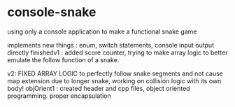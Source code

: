 # console-snake
using only a console application to make a functional snake game

implements new things : enum, switch statements, console input output directly
finishedv1 : added score counter, trying to make array logic to better emulate the follow function of a snake.

v2: FIXED ARRAY LOGIC to perfectly follow snake segments and not cause map extension due to longer snake, working on collision logic with its own body!
objOrient1 : created header and cpp files, object oriented programming. proper encapsulation
